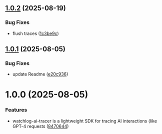 ## [1.0.2](https://github.com/Watchlog-monitoring/-watchlog-node-ai-tracer/compare/1.0.1...1.0.2) (2025-08-19)


### Bug Fixes

* flush traces ([1c3be9c](https://github.com/Watchlog-monitoring/-watchlog-node-ai-tracer/commit/1c3be9c71e2ca73998ccf41337aa49eda2708a91))

## [1.0.1](https://github.com/Watchlog-monitoring/-watchlog-node-ai-tracer/compare/1.0.0...1.0.1) (2025-08-05)


### Bug Fixes

* update Readme ([e20c936](https://github.com/Watchlog-monitoring/-watchlog-node-ai-tracer/commit/e20c936022fc510d4ffb3fd25466c53343bbd542))

# 1.0.0 (2025-08-05)


### Features

* watchlog-ai-tracer is a lightweight SDK for tracing AI interactions (like GPT-4 requests ([8470644](https://github.com/Watchlog-monitoring/-watchlog-node-ai-tracer/commit/84706444b6cfa94a28616c3e87f93ec773f0ac16))
